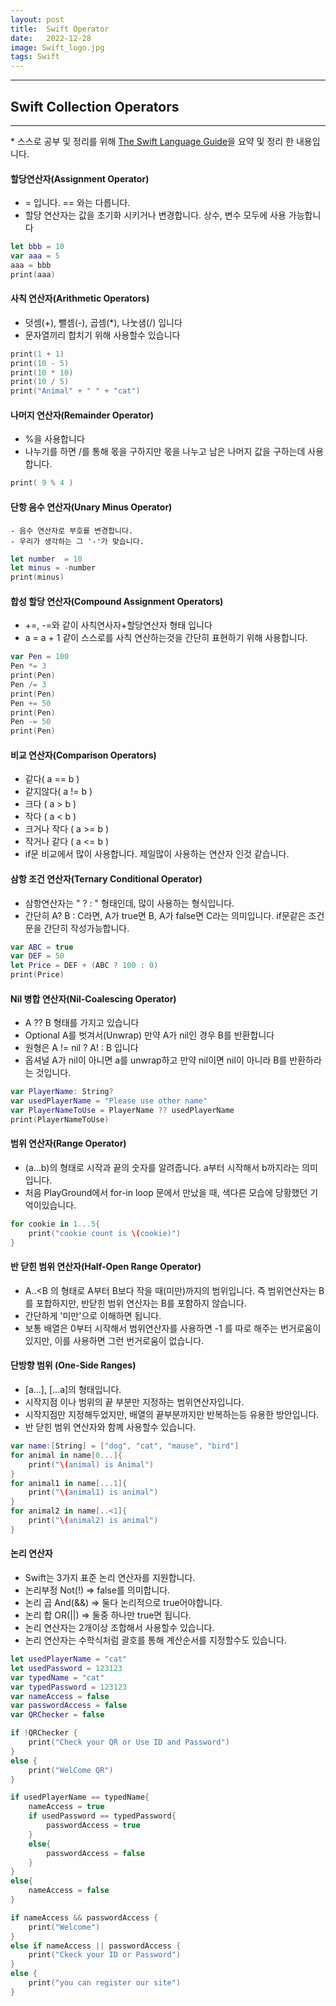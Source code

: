 ```yaml
---
layout: post
title:  Swift Operator
date:   2022-12-28
image: Swift_logo.jpg
tags: Swift
---
```


---
## Swift Collection Operators
---
\* 스스로 공부 및 정리를 위해 [The Swift Language Guide](https://jusung.gitbook.io/the-swift-language-guide/)을 요약 및 정리 한 내용입니다. 

#### 할당연산자(Assignment Operator)
   -  = 입니다. == 와는 다릅니다.
   - 할당 연산자는 값을 초기화 시키거나 변경합니다. 상수, 변수 모두에 사용 가능합니다

```swift
let bbb = 10
var aaa = 5
aaa = bbb
print(aaa)
```

#### 사칙 연산자(Arithmetic Operators)
   - 덧셈(+), 뺄셈(-), 곱셈(*), 나눗샘(/) 입니다
   - 문자열끼리 합치기 위해 사용할수 있습니다

```swift
print(1 + 1)
print(10 - 5)
print(10 * 10)
print(10 / 5)
print("Animal" + " " + "cat")
```

#### 나머지 연산자(Remainder Operator)
   - %을 사용합니다
   - 나누기를 하면 /를 통해 몫을 구하지만 몫을 나누고 남은 나머지 값을 구하는데 사용합니다.

```swift
print( 9 % 4 )
```

#### 단항 음수 연산자(Unary Minus Operator)
    - 음수 연산자로 부호를 변경합니다.
    - 우리가 생각하는 그 '-'가 맞습니다.

```swift
let number  = 10
let minus = -number
print(minus)
```

#### 합성 할당 연산자(Compound Assignment Operators)
   - +=, -=와 같이 사칙연사자+할당연산자 형태 입니다
   - a = a + 1 같이 스스로를 사칙 연산하는것을 간단히 표현하기 위해 사용합니다.

```swift
var Pen = 100
Pen *= 3
print(Pen)
Pen /= 3
print(Pen)
Pen += 50
print(Pen)
Pen -= 50
print(Pen)
```

#### 비교 연산자(Comparison Operators)
   - 같다( a == b )
   - 같지않다( a != b )
   - 크다 ( a > b )
   - 작다 ( a < b )
   - 크거나 작다 ( a >= b )
   - 작거나 같다 ( a <= b )
   - if문 비교에서 많이 사용합니다. 제일많이 사용하는 연산자 인것 같습니다.
   
#### 삼항 조건 연산자(Ternary Conditional Operator)
   - 삼항연산자는  " ? : " 형태인데, 많이 사용하는 형식입니다.
   - 간단히 A? B : C라면, A가 true면 B, A가 false면 C라는 의미입니다. if문같은 조건문을 간단히 작성가능합니다.

```swift
var ABC = true
var DEF = 50
let Price = DEF + (ABC ? 100 : 0)
print(Price)
```

#### Nil 병합 연산자(Nil-Coalescing Operator)
   - A ?? B 형태를 가지고 있습니다
   - Optional A를 벗겨서(Unwrap) 만약 A가 nil인 경우 B를 반환합니다
   - 원형은 A != nil ? A! : B 입니다
   - 옵셔널 A가 nil이 아니면 a를 unwrap하고 만약 nil이면 nil이 아니라 B를 반환하라는 것입니다.

```swift
var PlayerName: String?
var usedPlayerName = "Please use other name"
var PlayerNameToUse = PlayerName ?? usedPlayerName
print(PlayerNameToUse)
```

#### 범위 연산자(Range Operator)
   - (a...b)의 형태로 시작과 끝의 숫자를 알려줍니다. a부터 시작해서 b까지라는 의미입니다. 
   - 처음 PlayGround에서 for-in loop 문에서 만났을 때, 색다른 모습에 당황했던 기억이있습니다.

```swift
for cookie in 1...5{
    print("cookie count is \(cookie)")
}
```

#### 반 닫힌 범위 연산자(Half-Open Range Operator)
   - A..<B 의 형태로 A부터 B보다 작을 때(미만)까지의 범위입니다. 즉 범위연산자는 B를 포합하지만, 반닫힌 범위 연산자는 B를 포함하지 않습니다. 
   - 간단하게 '미만'으로 이해하면 됩니다.
   - 보통 배열은 0부터 시작해서 범위연산자를 사용하면 -1 를 따로 해주는 번거로움이 있지만, 이를 사용하면 그런 번거로움이 없습니다.

#### 단방향 범위 (One-Side Ranges)
   - [a...], [...a]의 형태입니다.
   - 시작지점 이나 범위의 끝 부분만 지정하는 범위연산자입니다.
   - 시작지점만 지정해두었지만, 배열의 끝부분까지만 반복하는등 유용한 방안입니다.
   - 반 닫힌 범위 연산자와 함꼐 사용할수 있습니다.

```swift
var name:[String] = ["dog", "cat", "mause", "bird"]
for animal in name[0...]{
    print("\(animal) is Animal")
}
for animal1 in name[...1]{
    print("\(animal1) is animal")
}
for animal2 in name[..<1]{
    print("\(animal2) is animal")
}
```

#### 논리 연산자
   - Swift는 3가지 표준 논리 연산자를 지원합니다.
   - 논리부정 Not(!) => false를 의미합니다.
   - 논리 곱 And(&&) => 둘다 논리적으로 true어야합니다.
   - 논리 합 OR(||) => 둘중 하나만 true면 됩니다.
   - 논리 연산자는 2개이상 조합해서 사용할수 있습니다.
   - 논리 연산자는 수학식처럼 괄호를 통해 계산순서를 지정할수도 있습니다.

```swift
let usedPlayerName = "cat"
let usedPassword = 123123
var typedName = "cat"
var typedPassword = 123123
var nameAccess = false
var passwordAccess = false
var QRChecker = false

if !QRChecker {
    print("Check your QR or Use ID and Password")
}
else {
    print("WelCome QR")
}

if usedPlayerName == typedName{
    nameAccess = true
    if usedPassword == typedPassword{
        passwordAccess = true
    }
    else{       
        passwordAccess = false
    }
}
else{
    nameAccess = false
}

if nameAccess && passwordAccess {
    print("Welcome")
}
else if nameAccess || passwordAccess {
    print("Ckeck your ID or Password")
}
else {
    print("you can register our site")
}
```